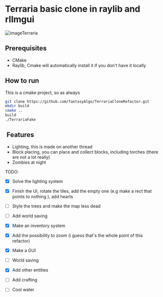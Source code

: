 # Terraria basic clone in raylib and rlImgui
![imageTerraria](https://github.com/user-attachments/assets/e1336434-4a49-4f0b-aca7-2602dc428e5c)
## Prerequisites
- CMake
- Raylib, Cmake will automatically install it if you don't have it locally
## How to run
This is a cmake project, so as always
```bash
git clone https://github.com/fantasyAlgo/TerrariaCloneRefactor.git
mkdir build
cmake ..
build
./TerrariaFake
```
##  Features
- Lighting, this is made on another thread
- Block placing, you can place and collect blocks, including torches (there are not a lot really)
- Zombies at night

TODO:
- [x] Solve the lighting system
- [x] Finish the UI, rotate the tiles, add the empty one (e.g make a rect that points to nothing ), add hearts
- [ ] Style the trees and make the map less dead
- [ ] Add world saving
- [x] Make an inventory system
- [x] Add the possibility to zoom (i guess that's the whole point of this refactor)
- [x] Make a GUI
- [ ] World saving
- [x] Add other entities
- [ ] Add crafting
- [ ] Cool water

